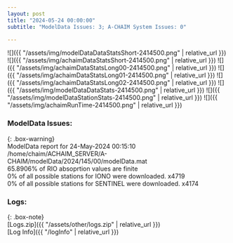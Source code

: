 ```yaml
---
layout: post
title: "2024-05-24 00:00:00"
subtitle: "ModelData Issues: 3; A-CHAIM System Issues: 0"

---
```


![]({{ "/assets/img/modelDataDataStatsShort-2414500.png" | relative_url }})
![]({{ "/assets/img/achaimDataStatsShort-2414500.png" | relative_url }})
![]({{ "/assets/img/achaimDataStatsLong00-2414500.png" | relative_url }})
![]({{ "/assets/img/achaimDataStatsLong01-2414500.png" | relative_url }})
![]({{ "/assets/img/achaimDataStatsLong02-2414500.png" | relative_url }})
![]({{ "/assets/img/modelDataDataStats-2414500.png" | relative_url }})
![]({{ "/assets/img/modelDataStationStats-2414500.png" | relative_url }})
![]({{ "/assets/img/achaimRunTime-2414500.png" | relative_url }})


### ModelData Issues:  
  
{: .box-warning}  
 ModelData report for 24-May-2024 00:15:10   
 /home/chaim/ACHAIM_SERVER/A-CHAIM/modelData/2024/145/00/modelData.mat   
 65.8906% of RIO absoprtion values are finite   
 0% of all possible stations for IONO were downloaded. x4719   
 0% of all possible stations for SENTINEL were downloaded. x4174   
  


### Logs:  
  
{: .box-note}  
[Logs.zip]({{ "/assets/other/logs.zip" | relative_url }})  
[Log Info]({{ "/logInfo" | relative_url }})  
